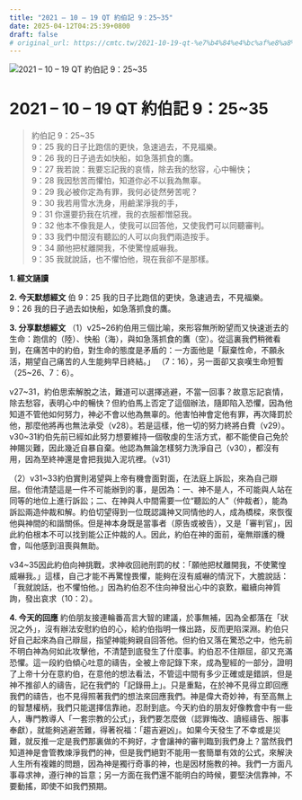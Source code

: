 ```yaml
---
title: "2021 – 10 – 19 QT 約伯記 9：25~35"
date: 2025-04-12T04:25:39+0800
draft: false
# original_url: https://cmtc.tw/2021-10-19-qt-%e7%b4%84%e4%bc%af%e8%a8%98-9%ef%bc%9a2535
---
```


![2021 – 10 – 19 QT 約伯記 9：25\~35](/images/qt.jpg   "2021 – 10 – 19 QT 約伯記 9：25\~35")

# 2021 – 10 – 19 QT 約伯記 9：25\~35

> 約伯記 9：25\~35  
> 9：25 我的日子比跑信的更快，急速過去，不見福樂。  
> 9：26 我的日子過去如快船，如急落抓食的鷹。  
> 9：27 我若說：我要忘記我的哀情，除去我的愁容，心中暢快；  
> 9：28 我因愁苦而懼怕，知道你必不以我為無辜。  
> 9：29 我必被你定為有罪，我何必徒然勞苦呢？  
> 9：30 我若用雪水洗身，用鹼潔淨我的手，  
> 9：31 你還要扔我在坑裡，我的衣服都憎惡我。  
> 9：32 他本不像我是人，使我可以回答他，又使我們可以同聽審判。  
> 9：33 我們中間沒有聽訟的人可以向我們兩造按手。  
> 9：34 願他把杖離開我，不使驚惶威嚇我。  
> 9：35 我就說話，也不懼怕他，現在我卻不是那樣。

**1. 經文誦讀**

**2.  今天默想經文**
伯 9：25 我的日子比跑信的更快，急速過去，不見福樂。  
9：26 我的日子過去如快船，如急落抓食的鷹。

**3. 分享默想經文**
（1）v25\~26約伯用三個比喻，來形容無所盼望而又快速逝去的生命：跑信的（陸）、快船（海），與如急落抓食的鷹（空）。從這裏我們稍微看到，在痛苦中的約伯，對生命的態度是矛盾的：一方面他是「厭棄性命，不願永活，期望自己痛苦的人生能夠早日終結。」 （7：16），另一面卻又哀嘆生命短暫 （25\~26、7：6）。

v27\~31，約伯思索解脫之法，難道可以選擇逃避，不當一回事？故意忘記哀情，除去愁容，表明心中的暢快？但約伯馬上否定了這個辦法，隨即陷入恐懼，因為他知道不管他如何努力，神必不會以他為無辜的。他害怕神會定他有罪，再次降罰於他，那麼他將再也無法承受（v28）。若是這樣，他一切的努力終將白費（v29）。v30\~31約伯先前已經如此努力想要維持一個敬虔的生活方式，都不能使自己免於神賜災難，因此幾近自暴自棄。他認為無論怎樣努力洗淨自己（v30），都沒有用，因為至終神還是會把我拋入泥坑裡。（v31）

（2）v31\~33約伯實則渴望與上帝有機會面對面，在法庭上訴訟，來為自己辯屈。但他清楚這是一件不可能辦到的事，是因為：一、神不是人，不可能與人站在同等的地位上進行訴訟；二、在神與人中間需要一位“聽訟的人”（仲裁者），能為訴訟兩造仲裁和解。約伯切望得到一位既認識神又同情他的人，成為橋樑，來恢復他與神間的和諧關係。但是神本身既是當事者（原告或被告），又是「審判官」，因此約伯根本不可以找到能公正仲裁的人。因此，約伯在神的面前，毫無辯護的機會，叫他感到沮喪與無助。

v34\~35因此約伯向神挑戰，求神收回祂刑罰的杖：「願他把杖離開我，不使驚惶威嚇我。」這樣，自己才能不再驚惶畏懼，能夠在沒有威嚇的情況下，大膽說話：「我就說話，也不懼怕他。」因為約伯忍不住向神發出心中的哀歎，繼續向神質詢，發出哀求（10：2）。

**4. 今天的回應**
約伯朋友接連輪番高言大智的建議，於事無補，因為全都落在「狀況之外」，沒有辦法安慰約伯的心，給約伯指明一條出路，反而更陷深淵。約伯只好自己起來為自己辯屈，指望神能夠親自回答他。但約伯又落在驚恐之中，他先前不明白神為何如此攻擊他，不清楚到底發生了什麼事。約伯忍不住辯屈，卻又充滿恐懼。這一段約伯傾心吐意的禱告，全被上帝記錄下來，成為聖經的一部分，證明了上帝十分在意約伯，在意他的想法看法，不管這中間有多少正確或是錯誤，但是神不推卻人的禱告，記在我們的「記錄冊上」。只是重點，在於神不見得立即回應我們的禱告，也不見得照著我們的想法來回應我們。神是偉大奇妙神，有至高無上的智慧權柄，我們只能選擇信靠祂，忍耐到底。今天約伯的朋友好像教會中有一些人，專門教導人「一套宗教的公式」，我們要怎麼做（認罪悔改、讀經禱告、服事奉獻），就能夠逃避苦難，得著祝福：「趨吉避凶」。如果今天發生了不幸或是災難，就反推一定是我們那裏做的不夠好，才會讓神的審判臨到我們身上？當然我們知道神是會管教煉淨我們的神，但是我們絕對不能用一套簡單有效的公式，來解決人生所有複雜的問題，因為神是獨行奇事的神，也是因材施教的神。我們一方面凡事尋求神，遵行神的旨意；另一方面在我們還不能明白的時候，要堅決信靠神，不要動搖，即使不如我們預期。
